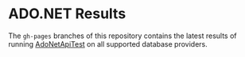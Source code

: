 # ADO.NET Results

The `gh-pages` branches of this repository contains the latest results of running [AdoNetApiTest](https://github.com/mysql-net/AdoNetApiTest)
on all supported database providers.
